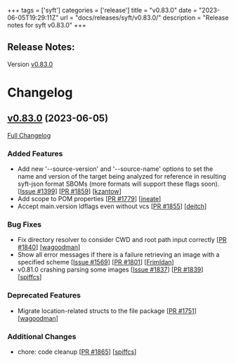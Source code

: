 +++
tags = ['syft']
categories = ['release']
title = "v0.83.0"
date = "2023-06-05T19:29:11Z"
url = "docs/releases/syft/v0.83.0/"
description = "Release notes for syft v0.83.0"
+++

## Release Notes:
Version [v0.83.0](https://github.com/anchore/syft/releases/tag/v0.83.0)

# Changelog

## [v0.83.0](https://github.com/anchore/syft/tree/v0.83.0) (2023-06-05)

[Full Changelog](https://github.com/anchore/syft/compare/v0.82.0...v0.83.0)

### Added Features

- Add new '--source-version' and '--source-name' options to set the name and version of the target being analyzed for reference in resulting syft-json format SBOMs (more formats will support these flags soon). [[Issue #1399](https://github.com/anchore/syft/issues/1399)] [[PR #1859](https://github.com/anchore/syft/pull/1859)] [[kzantow](https://github.com/kzantow)]
- Add scope to POM properties [[PR #1779](https://github.com/anchore/syft/pull/1779)] [[jneate](https://github.com/jneate)]
- Accept main.version ldflags even without vcs [[PR #1855](https://github.com/anchore/syft/pull/1855)] [[deitch](https://github.com/deitch)]

### Bug Fixes

- Fix directory resolver to consider CWD and root path input correctly [[PR #1840](https://github.com/anchore/syft/pull/1840)] [[wagoodman](https://github.com/wagoodman)]
- Show all error messages if there is a failure retrieving an image with a specified scheme [[Issue #1569](https://github.com/anchore/syft/issues/1569)] [[PR #1801](https://github.com/anchore/syft/pull/1801)] [[FrimIdan](https://github.com/FrimIdan)]
- v0.81.0 crashing parsing some images [[Issue #1837](https://github.com/anchore/syft/issues/1837)] [[PR #1839](https://github.com/anchore/syft/pull/1839)] [[spiffcs](https://github.com/spiffcs)]

### Deprecated Features

- Migrate location-related structs to the file package [[PR #1751](https://github.com/anchore/syft/pull/1751)] [[wagoodman](https://github.com/wagoodman)]

### Additional Changes

- chore: code cleanup [[PR #1865](https://github.com/anchore/syft/pull/1865)] [[spiffcs](https://github.com/spiffcs)]
